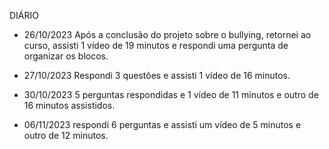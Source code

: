 DIÁRIO

- 26/10/2023
Após a conclusão do projeto sobre o bullying, retornei ao curso, assisti 1 vídeo de 19 minutos e respondi uma pergunta de organizar os blocos.


- 27/10/2023
Respondi 3 questões e assisti 1 vídeo de 16 minutos.


- 30/10/2023
5 perguntas respondidas e 1 vídeo de 11 minutos e outro de 16 minutos assistidos.


- 06/11/2023
respondi 6 perguntas e assisti um vídeo de 5 minutos e outro de 12 minutos.
